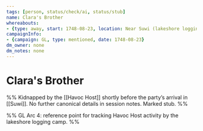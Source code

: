 ```yaml
---
tags: [person, status/check/ai, status/stub]
name: Clara's Brother
whereabouts:
- {type: away, start: 1748-08-23, location: Near Suwi (lakeshore logging camp)}
campaignInfo:
- {campaign: GL, type: mentioned, date: 1748-08-23}
dm_owner: none
dm_notes: none
---
```

# Clara's Brother

%% Kidnapped by the [[Havoc Host]] shortly before the party’s arrival in [[Suwi]]. No further canonical details in session notes. Marked stub. %%

%%
GL Arc 4: reference point for tracking Havoc Host activity by the lakeshore logging camp.
%%
